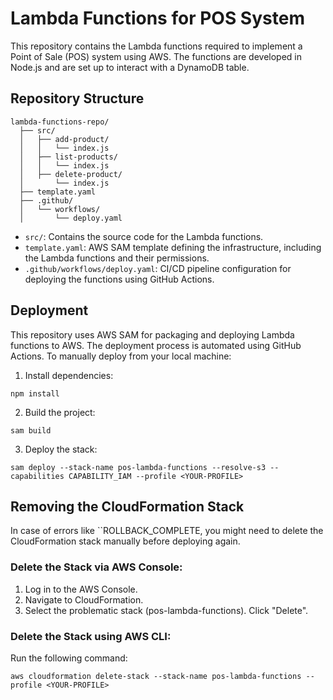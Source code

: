 # Lambda Functions for POS System

This repository contains the Lambda functions required to implement a Point of Sale (POS) system using AWS. The functions are developed in Node.js and are set up to interact with a DynamoDB table.

## Repository Structure
```
lambda-functions-repo/
  ├── src/
  │   ├── add-product/
  │   │   └── index.js
  │   ├── list-products/
  │   │   └── index.js
  │   ├── delete-product/
  │       └── index.js
  ├── template.yaml
  ├── .github/
  │   └── workflows/
  │       └── deploy.yaml

```

- `src/`: Contains the source code for the Lambda functions.
- `template.yaml`: AWS SAM template defining the infrastructure, including the Lambda functions and their permissions.
- `.github/workflows/deploy.yaml`: CI/CD pipeline configuration for deploying the functions using GitHub Actions.

## Deployment
This repository uses AWS SAM for packaging and deploying Lambda functions to AWS. The deployment process is automated using GitHub Actions. To manually deploy from your local machine:

1. Install dependencies:
```
npm install
```

2. Build the project:
```
sam build
```

3. Deploy the stack:
```
sam deploy --stack-name pos-lambda-functions --resolve-s3 --capabilities CAPABILITY_IAM --profile <YOUR-PROFILE>
```

## Removing the CloudFormation Stack
In case of errors like ``ROLLBACK_COMPLETE, you might need to delete the CloudFormation stack manually before deploying again.

### Delete the Stack via AWS Console:
1. Log in to the AWS Console.
2. Navigate to CloudFormation.
3. Select the problematic stack (pos-lambda-functions).
Click "Delete".

### Delete the Stack using AWS CLI:
Run the following command:

```
aws cloudformation delete-stack --stack-name pos-lambda-functions --profile <YOUR-PROFILE>
```
